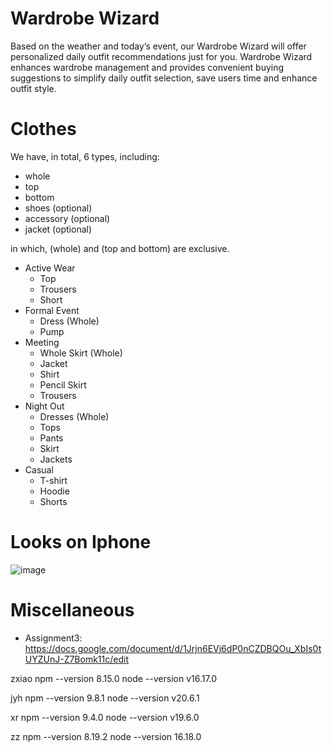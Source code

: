# Wardrobe Wizard

Based on the weather and today’s event, our Wardrobe Wizard will offer personalized daily outfit recommendations just for you. Wardrobe Wizard enhances wardrobe management and provides convenient buying suggestions to simplify daily outfit selection, save users time and enhance outfit style.

# Clothes

We have, in total, 6 types, including:

- whole
- top
- bottom
- shoes (optional)
- accessory (optional)
- jacket (optional)

in which, (whole) and (top and bottom) are exclusive.

- Active Wear
  - Top
  - Trousers
  - Short
- Formal Event
  - Dress (Whole)
  - Pump
- Meeting
  - Whole Skirt (Whole)
  - Jacket
  - Shirt
  - Pencil Skirt
  - Trousers
- Night Out
  - Dresses (Whole)
  - Tops
  - Pants
  - Skirt
  - Jackets
- Casual
  - T-shirt
  - Hoodie
  - Shorts

# Looks on Iphone

![image](https://github.com/Zhengyi-Xiao/Wardrobe-Wizard/assets/34410439/156ac861-0e88-43c8-9c42-83710671d18f)

# Miscellaneous

- Assignment3: https://docs.google.com/document/d/1Jrjn6EVj6dP0nCZDBQOu_XbIs0tUYZUnJ-Z7Bomk11c/edit

zxiao
npm --version 8.15.0
node --version v16.17.0

jyh
npm --version 9.8.1
node --version v20.6.1

xr
npm --version 9.4.0
node --version v19.6.0

zz
npm --version 8.19.2
node --version 16.18.0
